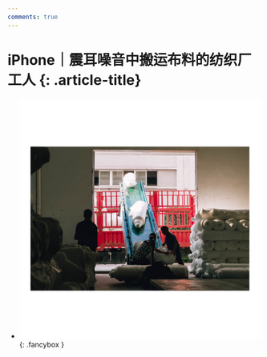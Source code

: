 ```yaml
---
comments: true
---
```


# iPhone｜震耳噪音中搬运布料的纺织厂工人 {: .article-title}

<div class="grid cards" markdown>

- [![Image 3](eed63189-cd51-4d23-acfd-b5caadf69ac3.jpg)](eed63189-cd51-4d23-acfd-b5caadf69ac3.jpg){: .fancybox }


</div>